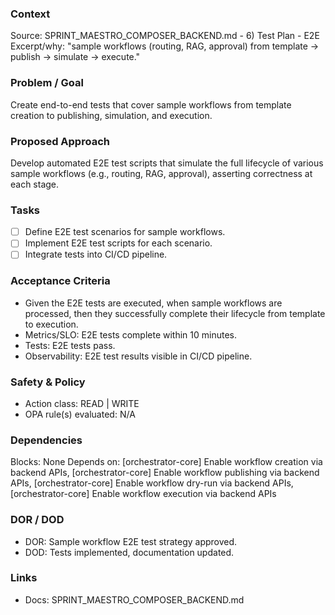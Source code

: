 ### Context

Source: SPRINT_MAESTRO_COMPOSER_BACKEND.md - 6) Test Plan - E2E
Excerpt/why: "sample workflows (routing, RAG, approval) from template → publish → simulate → execute."

### Problem / Goal

Create end-to-end tests that cover sample workflows from template creation to publishing, simulation, and execution.

### Proposed Approach

Develop automated E2E test scripts that simulate the full lifecycle of various sample workflows (e.g., routing, RAG, approval), asserting correctness at each stage.

### Tasks

- [ ] Define E2E test scenarios for sample workflows.
- [ ] Implement E2E test scripts for each scenario.
- [ ] Integrate tests into CI/CD pipeline.

### Acceptance Criteria

- Given the E2E tests are executed, when sample workflows are processed, then they successfully complete their lifecycle from template to execution.
- Metrics/SLO: E2E tests complete within 10 minutes.
- Tests: E2E tests pass.
- Observability: E2E test results visible in CI/CD pipeline.

### Safety & Policy

- Action class: READ | WRITE
- OPA rule(s) evaluated: N/A

### Dependencies

Blocks: None
Depends on: [orchestrator-core] Enable workflow creation via backend APIs, [orchestrator-core] Enable workflow publishing via backend APIs, [orchestrator-core] Enable workflow dry-run via backend APIs, [orchestrator-core] Enable workflow execution via backend APIs

### DOR / DOD

- DOR: Sample workflow E2E test strategy approved.
- DOD: Tests implemented, documentation updated.

### Links

- Docs: SPRINT_MAESTRO_COMPOSER_BACKEND.md
